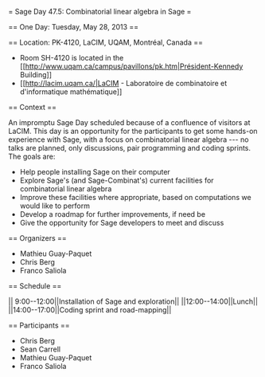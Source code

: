 = Sage Day 47.5: Combinatorial linear algebra in Sage =

== One Day: Tuesday, May 28, 2013 ==

== Location: PK-4120, LaCIM, UQAM, Montréal, Canada ==

  * Room SH-4120 is located in the [[http://www.uqam.ca/campus/pavillons/pk.htm|Président-Kennedy Building]]
  * [[http://lacim.uqam.ca/|LaCIM - Laboratoire de combinatoire et d'informatique mathématique]]

== Context ==

An impromptu Sage Day scheduled because of a confluence of visitors at LaCIM. This day is an opportunity for the participants to get some hands-on experience with Sage, with a focus on combinatorial linear algebra --- no talks are planned, only discussions, pair programming and coding sprints. The goals are:

  * Help people installing Sage on their computer
  * Explore Sage's (and Sage-Combinat's) current facilities for combinatorial linear algebra
  * Improve these facilities where appropriate, based on computations we would like to perform
  * Develop a roadmap for further improvements, if need be
  * Give the opportunity for Sage developers to meet and discuss

== Organizers ==

  * Mathieu Guay-Paquet
  * Chris Berg
  * Franco Saliola

== Schedule ==

|| 9:00--12:00||Installation of Sage and exploration||
||12:00--14:00||Lunch||
||14:00--17:00||Coding sprint and road-mapping||

== Participants ==

  * Chris Berg
  * Sean Carrell
  * Mathieu Guay-Paquet
  * Franco Saliola
